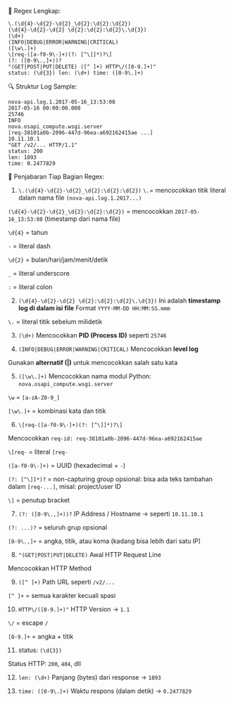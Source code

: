 📜 Regex Lengkap:

```
\.(\d{4}-\d{2}-\d{2}_\d{2}:\d{2}:\d{2})
(\d{4}-\d{2}-\d{2} \d{2}:\d{2}:\d{2}\.\d{3})
(\d+)
(INFO|DEBUG|ERROR|WARNING|CRITICAL)
([\w\.]+)
\[req-([a-f0-9\-]+)(?: [^\]]*)?\]
(?: ([0-9\.,]+))?
"(GET|POST|PUT|DELETE) ([^ ]+) HTTP\/([0-9.]+)"
status: (\d{3}) len: (\d+) time: ([0-9\.]+)
```

🔍 Struktur Log Sample:

```
nova-api.log.1.2017-05-16_13:53:08
2017-05-16 00:00:00.008
25746
INFO
nova.osapi_compute.wsgi.server
[req-38101a0b-2096-447d-96ea-a692162415ae ...]
10.11.10.1
"GET /v2/... HTTP/1.1"
status: 200
len: 1893
time: 0.2477829
```

🧩 Penjabaran Tiap Bagian Regex:

1. `\.(\d{4}-\d{2}-\d{2}_\d{2}:\d{2}:\d{2})`
   `\.`= mencocokkan titik literal dalam nama file `(nova-api.log.1.2017...)`

`(\d{4}-\d{2}-\d{2}_\d{2}:\d{2}:\d{2})` = mencocokkan `2017-05-16_13:53:08` (timestamp dari nama file)

`\d{4}` = tahun

`-` = literal dash

`\d{2}` = bulan/hari/jam/menit/detik

`_` = literal underscore

`:` = literal colon

2. `(\d{4}-\d{2}-\d{2} \d{2}:\d{2}:\d{2}\.\d{3})`
   Ini adalah **timestamp log di dalam isi file**
   Format `YYYY-MM-DD HH:MM:SS.mmm`

`\.` = literal titik sebelum milidetik

3. `(\d+)`
   Mencocokkan **PID (Process ID)** seperti `25746`

4. `(INFO|DEBUG|ERROR|WARNING|CRITICAL)`
   Mencocokkan **level log**

Gunakan **alternatif (|)** untuk mencocokkan salah satu kata

5. `([\w\.]+)`
   Mencocokkan nama modul Python: `nova.osapi_compute.wsgi.server`

`\w` = `[a-zA-Z0-9_]`

`[\w\.]+` = kombinasi kata dan titik

6. `\[req-([a-f0-9\-]+)(?: [^\]]*)?\]`

Mencocokkan `req-id: req-38101a0b-2096-447d-96ea-a692162415ae`

`\[req-` = literal `[req-`

`([a-f0-9\-]+)` = UUID (hexadecimal + `-`)

`(?: [^\]]*)?` = non-capturing group opsional: bisa ada teks tambahan dalam `[req-...]`, misal: project/user ID

`\]` = penutup bracket

7. `(?: ([0-9\.,]+))?`
   IP Address / Hostname → seperti `10.11.10.1`

`(?: ...)?` = seluruh grup opsional

`[0-9\.,]+` = angka, titik, atau koma (kadang bisa lebih dari satu IP)

8. `"(GET|POST|PUT|DELETE)`
   Awal HTTP Request Line

Mencocokkan HTTP Method

9. `([^ ]+)`
   Path URL seperti `/v2/...`

`[^ ]+` = semua karakter kecuali spasi

10. `HTTP\/([0-9.]+)"`
    HTTP Version → `1.1`

`\/` = escape `/`

`[0-9.]+` = angka + titik

11. status: `(\d{3})`

Status HTTP: `200`, `404`, dll

12. `len: (\d+)`
    Panjang (bytes) dari response → `1893`

13. `time: ([0-9\.]+)`
    Waktu respons (dalam detik) → `0.2477829`
